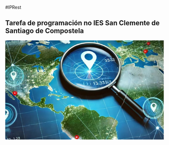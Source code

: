 #IPRest
## Tarefa de programación no IES San Clemente de Santiago de Compostela

![Xeolocaliza](Xeolocaliza.webp "Aplicación para ubicar unha IP Pública")
